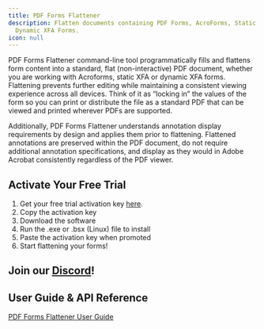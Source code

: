 ```yaml
---
title: PDF Forms Flattener
description: Flatten documents containing PDF Forms, AcroForms, Static XFA and
  Dynamic XFA Forms.
icon: null
---
```


PDF Forms Flattener command-line tool programmatically fills and flattens form content into a standard, flat (non-interactive) PDF document, whether you are working with Acroforms, static XFA or dynamic XFA forms. Flattening prevents further editing while maintaining a consistent viewing experience across all devices. Think of it as “locking in” the values of the form so you can print or distribute the file as a standard PDF that can be viewed and printed wherever PDFs are supported.

Additionally, PDF Forms Flattener understands annotation display requirements by design and applies them prior to flattening. Flattened annotations are preserved within the PDF document, do not require additional annotation specifications, and display as they would in Adobe Acrobat consistently regardless of the PDF viewer. 

## Activate Your Free Trial

1. Get your free trial activation key [here](https://www.datalogics.com/flatten-pdf-forms).
2. Copy the activation key
3. Download the software
4. Run the .exe or .bsx (Linux) file to install
5. Paste the activation key when promoted
6. Start flattening your forms!

## Join our [Discord](https://discord.com/invite/jNSHcSdRre)!

## User Guide & API Reference

[PDF Forms Flattener User Guide](https://tinyurl.com/DatalogicsFormsFlattener)
